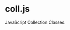 coll.js
=======

JavaScript Collection Classes.



[List#forEach]:       #List-forEach
[List#every]:         #List-every
[List#some]:          #List-some
[List#reduce]:        #List-reduce
[List#reduceRight]:   #List-reduceRight

[List#map]:           #List-map
[List#filter]:        #List-filter

[List#indexOf]:       #List-indexOf
[List#lastIndexOf]:   #List-lastIndexOf
[List#indexIf]:       #List-indexIf
[List#lastIndexIf]:   #List-lastIndexIf
[List#indicesOf]:     #List-indicesOf
[List#indicesIf]:     #List-indicesIf



